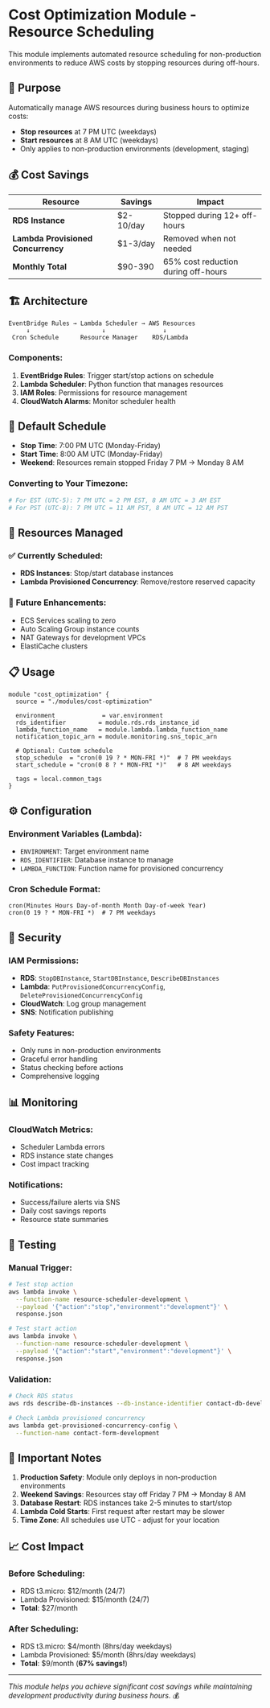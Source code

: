 # Cost Optimization Module - Resource Scheduling

This module implements automated resource scheduling for non-production environments to reduce AWS costs by stopping resources during off-hours.

## 🎯 **Purpose**

Automatically manage AWS resources during business hours to optimize costs:
- **Stop resources** at 7 PM UTC (weekdays) 
- **Start resources** at 8 AM UTC (weekdays)
- Only applies to non-production environments (development, staging)

## 💰 **Cost Savings**

| Resource | Savings | Impact |
|----------|---------|---------|
| **RDS Instance** | $2-10/day | Stopped during 12+ off-hours |
| **Lambda Provisioned Concurrency** | $1-3/day | Removed when not needed |
| **Monthly Total** | $90-390 | 65% cost reduction during off-hours |

## 🏗️ **Architecture**

```
EventBridge Rules → Lambda Scheduler → AWS Resources
     ↓                    ↓                ↓
 Cron Schedule      Resource Manager    RDS/Lambda
```

### Components:
1. **EventBridge Rules**: Trigger start/stop actions on schedule
2. **Lambda Scheduler**: Python function that manages resources
3. **IAM Roles**: Permissions for resource management
4. **CloudWatch Alarms**: Monitor scheduler health

## 📅 **Default Schedule**

- **Stop Time**: 7:00 PM UTC (Monday-Friday)
- **Start Time**: 8:00 AM UTC (Monday-Friday)  
- **Weekend**: Resources remain stopped Friday 7 PM → Monday 8 AM

### Converting to Your Timezone:
```bash
# For EST (UTC-5): 7 PM UTC = 2 PM EST, 8 AM UTC = 3 AM EST
# For PST (UTC-8): 7 PM UTC = 11 AM PST, 8 AM UTC = 12 AM PST
```

## 🚀 **Resources Managed**

### ✅ **Currently Scheduled:**
- **RDS Instances**: Stop/start database instances
- **Lambda Provisioned Concurrency**: Remove/restore reserved capacity

### 🔄 **Future Enhancements:**
- ECS Services scaling to zero
- Auto Scaling Group instance counts
- NAT Gateways for development VPCs
- ElastiCache clusters

## 📋 **Usage**

```hcl
module "cost_optimization" {
  source = "./modules/cost-optimization"
  
  environment             = var.environment
  rds_identifier         = module.rds.rds_instance_id
  lambda_function_name   = module.lambda.lambda_function_name
  notification_topic_arn = module.monitoring.sns_topic_arn
  
  # Optional: Custom schedule
  stop_schedule  = "cron(0 19 ? * MON-FRI *)"  # 7 PM weekdays
  start_schedule = "cron(0 8 ? * MON-FRI *)"   # 8 AM weekdays
  
  tags = local.common_tags
}
```

## ⚙️ **Configuration**

### Environment Variables (Lambda):
- `ENVIRONMENT`: Target environment name
- `RDS_IDENTIFIER`: Database instance to manage
- `LAMBDA_FUNCTION`: Function name for provisioned concurrency

### Cron Schedule Format:
```
cron(Minutes Hours Day-of-month Month Day-of-week Year)
cron(0 19 ? * MON-FRI *)  # 7 PM weekdays
```

## 🔐 **Security**

### IAM Permissions:
- **RDS**: `StopDBInstance`, `StartDBInstance`, `DescribeDBInstances`
- **Lambda**: `PutProvisionedConcurrencyConfig`, `DeleteProvisionedConcurrencyConfig`
- **CloudWatch**: Log group management
- **SNS**: Notification publishing

### Safety Features:
- Only runs in non-production environments
- Graceful error handling
- Status checking before actions
- Comprehensive logging

## 📊 **Monitoring**

### CloudWatch Metrics:
- Scheduler Lambda errors
- RDS instance state changes
- Cost impact tracking

### Notifications:
- Success/failure alerts via SNS
- Daily cost savings reports
- Resource state summaries

## 🧪 **Testing**

### Manual Trigger:
```bash
# Test stop action
aws lambda invoke \
  --function-name resource-scheduler-development \
  --payload '{"action":"stop","environment":"development"}' \
  response.json

# Test start action  
aws lambda invoke \
  --function-name resource-scheduler-development \
  --payload '{"action":"start","environment":"development"}' \
  response.json
```

### Validation:
```bash
# Check RDS status
aws rds describe-db-instances --db-instance-identifier contact-db-development

# Check Lambda provisioned concurrency
aws lambda get-provisioned-concurrency-config \
  --function-name contact-form-development
```

## 🚨 **Important Notes**

1. **Production Safety**: Module only deploys in non-production environments
2. **Weekend Savings**: Resources stay off Friday 7 PM → Monday 8 AM  
3. **Database Restart**: RDS instances take 2-5 minutes to start/stop
4. **Lambda Cold Starts**: First request after restart may be slower
5. **Time Zone**: All schedules use UTC - adjust for your location

## 📈 **Cost Impact**

### Before Scheduling:
- RDS t3.micro: $12/month (24/7)
- Lambda Provisioned: $15/month (24/7)
- **Total**: $27/month

### After Scheduling:
- RDS t3.micro: $4/month (8hrs/day weekdays)
- Lambda Provisioned: $5/month (8hrs/day weekdays) 
- **Total**: $9/month (**67% savings!**)

---

*This module helps you achieve significant cost savings while maintaining development productivity during business hours.* 💰
